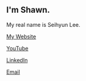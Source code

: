 I'm Shawn.
---
My real name is Seihyun Lee.

[My Website](https://seihyun.atrable.com)

[YouTube](https://www.youtube.com/@seihyun)

[LinkedIn](https://www.linkedin.com/in/seihyun/)

[Email](mailto:shawn@atrable.com)

